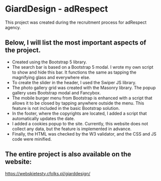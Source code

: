 # GiardDesign - adRespect

This project was created during the recruitment process for adRespect agency.

## Below, I will list the most important aspects of the project.

- Created using the Bootstrap 5 library.
- The search bar is based on a Bootstrap 5 modal. I wrote my own script to show and hide this bar. It functions the same as tapping the magnifying glass and everywhere else.
- To create the slider in the header, I used the Swiper JS library.
- The photo gallery grid was created with the Masonry library. The popup gallery uses Bootstrap modal and Fancybox.
- The mobile burger menu from Bootstrap is enhanced with a script that allows it to be closed by tapping anywhere outside the menu. This feature is not included in the basic Bootstrap solution.
- In the footer, where the copyrights are located, I added a script that automatically updates the date.
- I added a cookies popup to the site. Currently, this website does not collect any data, but the feature is implemented in advance.
- Finally, the HTML was checked by the W3 validator, and the CSS and JS code were minified.

## The entire project is also available on the website:

https://webskietesty.cfolks.pl/giarddesign/
